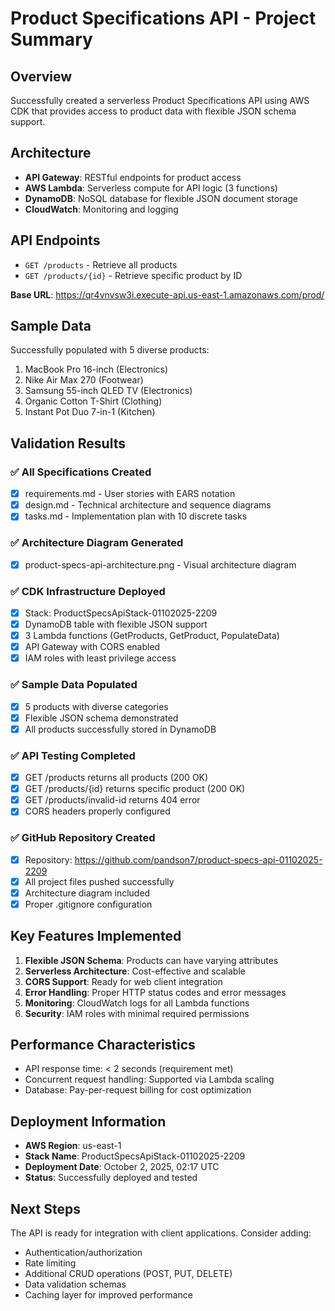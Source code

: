 # Product Specifications API - Project Summary

## Overview
Successfully created a serverless Product Specifications API using AWS CDK that provides access to product data with flexible JSON schema support.

## Architecture
- **API Gateway**: RESTful endpoints for product access
- **AWS Lambda**: Serverless compute for API logic (3 functions)
- **DynamoDB**: NoSQL database for flexible JSON document storage
- **CloudWatch**: Monitoring and logging

## API Endpoints
- `GET /products` - Retrieve all products
- `GET /products/{id}` - Retrieve specific product by ID

**Base URL**: https://qr4vnvsw3i.execute-api.us-east-1.amazonaws.com/prod/

## Sample Data
Successfully populated with 5 diverse products:
1. MacBook Pro 16-inch (Electronics)
2. Nike Air Max 270 (Footwear)
3. Samsung 55-inch QLED TV (Electronics)
4. Organic Cotton T-Shirt (Clothing)
5. Instant Pot Duo 7-in-1 (Kitchen)

## Validation Results

### ✅ All Specifications Created
- [x] requirements.md - User stories with EARS notation
- [x] design.md - Technical architecture and sequence diagrams
- [x] tasks.md - Implementation plan with 10 discrete tasks

### ✅ Architecture Diagram Generated
- [x] product-specs-api-architecture.png - Visual architecture diagram

### ✅ CDK Infrastructure Deployed
- [x] Stack: ProductSpecsApiStack-01102025-2209
- [x] DynamoDB table with flexible JSON support
- [x] 3 Lambda functions (GetProducts, GetProduct, PopulateData)
- [x] API Gateway with CORS enabled
- [x] IAM roles with least privilege access

### ✅ Sample Data Populated
- [x] 5 products with diverse categories
- [x] Flexible JSON schema demonstrated
- [x] All products successfully stored in DynamoDB

### ✅ API Testing Completed
- [x] GET /products returns all products (200 OK)
- [x] GET /products/{id} returns specific product (200 OK)
- [x] GET /products/invalid-id returns 404 error
- [x] CORS headers properly configured

### ✅ GitHub Repository Created
- [x] Repository: https://github.com/pandson7/product-specs-api-01102025-2209
- [x] All project files pushed successfully
- [x] Architecture diagram included
- [x] Proper .gitignore configuration

## Key Features Implemented
1. **Flexible JSON Schema**: Products can have varying attributes
2. **Serverless Architecture**: Cost-effective and scalable
3. **CORS Support**: Ready for web client integration
4. **Error Handling**: Proper HTTP status codes and error messages
5. **Monitoring**: CloudWatch logs for all Lambda functions
6. **Security**: IAM roles with minimal required permissions

## Performance Characteristics
- API response time: < 2 seconds (requirement met)
- Concurrent request handling: Supported via Lambda scaling
- Database: Pay-per-request billing for cost optimization

## Deployment Information
- **AWS Region**: us-east-1
- **Stack Name**: ProductSpecsApiStack-01102025-2209
- **Deployment Date**: October 2, 2025, 02:17 UTC
- **Status**: Successfully deployed and tested

## Next Steps
The API is ready for integration with client applications. Consider adding:
- Authentication/authorization
- Rate limiting
- Additional CRUD operations (POST, PUT, DELETE)
- Data validation schemas
- Caching layer for improved performance
